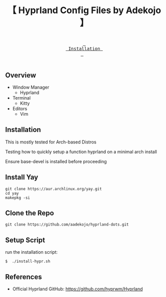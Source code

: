 <div align="center">
    <h1>【 Hyprland Config Files by Adekojo 】</h1>
    <h3></h3>
</div>

<div align="center">
<br>
  <a href="#installation"><kbd> <br> Installation <br> </kbd></a>&ensp;&ensp;
  </a>
</div><br>

## Overview
- Window Manager
    - Hyprland
- Terminal
    - Kitty
- Editors
    - Vim

## Installation

This is mostly tested for Arch-based Distros

Testing how to quickly setup a function hyprland on a minimal arch install

Ensure base-devel is installed before proceeding

## Install Yay
```
git clone https://aur.archlinux.org/yay.git
cd yay
makepkg -si
```

## Clone the Repo
```
git clone https://github.com/aadekojo/hyprland-dots.git
```

## Setup Script
run the installation script:

    $  ./install-hypr.sh

## References

- Official Hyprland GitHub: <https://github.com/hyprwm/Hyprland>